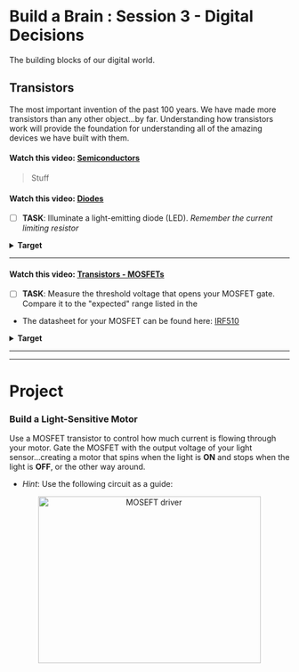 # Build a Brain : Session 3 - Digital Decisions
The building blocks of our digital world.

## Transistors
The most important invention of the past 100 years. We have made more transistors than any other object...by far. Understanding how transistors work will provide the foundation for understanding all of the amazing devices we have built with them.

#### Watch this video: [Semiconductors](https://vimeo.com/1000842810)
> Stuff

#### Watch this video: [Diodes](https://vimeo.com/1000861996)
>
- [ ] **TASK**: Illuminate a light-emitting diode (LED). *Remember the current limiting resistor*
<details><summary><strong>Target</strong></summary>
Uhh? 
</details><hr>

#### Watch this video: [Transistors - MOSFETs](https://vimeo.com/1000873279)
>
- [ ] **TASK**: Measure the threshold voltage that opens your MOSFET gate. Compare it to the "expected" range listed in the 
- The datasheet for your MOSFET can be found here: [IRF510](../../../boxes/transistors/_data/datasheets/IRF510.pdf)
<details><summary><strong>Target</strong></summary>
The threshold for when current starts to flow through your MOSFET ("Gate-Source Threshold Voltage") should be between 2 to 4 Volts. However, the amount of current it allows will rise rapidly up to (and beyond) 10 Volts. Check the datasheet (Figure 3). 
</details><hr>

---

# Project
### Build a Light-Sensitive Motor
Use a MOSFET transistor to control how much current is flowing through your motor. Gate the MOSFET with the output voltage of your light sensor...creating a motor that spins when the light is **ON** and stops when the light is **OFF**, or the other way around.
- *Hint*: Use the following circuit as a guide:
<p align="center">
<img src="../../../boxes/transistors/_data/images/MOSFET_motor_driver.png" alt="MOSEFT driver" width="400" height="300">
</p>
